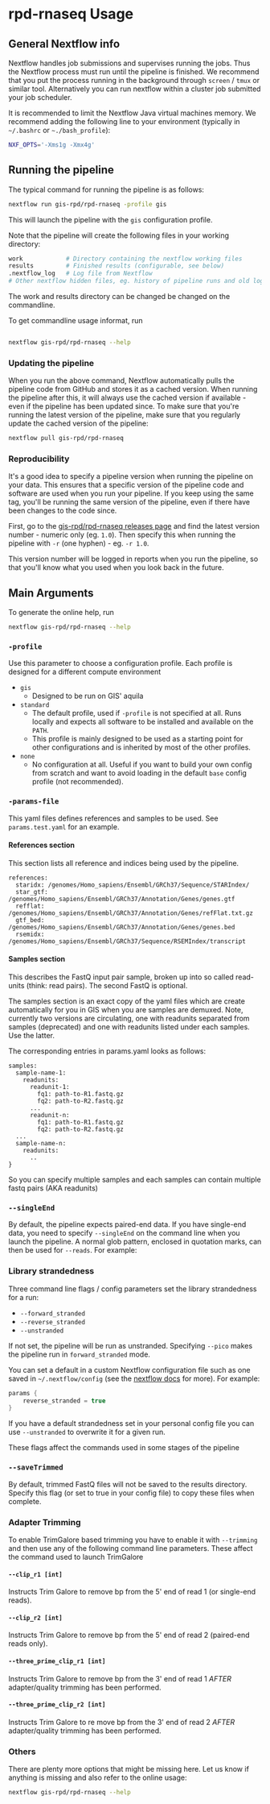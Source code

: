 # rpd-rnaseq Usage

## General Nextflow info
Nextflow handles job submissions and supervises running the jobs. Thus the Nextflow process must run until the pipeline is finished. We recommend that you put the process running in the background through `screen` / `tmux` or similar tool. Alternatively you can run nextflow within a cluster job submitted your job scheduler.

It is recommended to limit the Nextflow Java virtual machines memory. We recommend adding the following line to your environment (typically in `~/.bashrc` or `~./bash_profile`):

```bash
NXF_OPTS='-Xms1g -Xmx4g'
```

## Running the pipeline
The typical command for running the pipeline is as follows:
```bash
nextflow run gis-rpd/rpd-rnaseq -profile gis
```

This will launch the pipeline with the `gis` configuration profile.

Note that the pipeline will create the following files in your working directory:

```bash
work            # Directory containing the nextflow working files
results         # Finished results (configurable, see below)
.nextflow_log   # Log file from Nextflow
# Other nextflow hidden files, eg. history of pipeline runs and old logs.
```

The work and results directory can be changed be changed on the commandline.

To get commandline usage informat, run
```bash

nextflow gis-rpd/rpd-rnaseq --help
```


### Updating the pipeline
When you run the above command, Nextflow automatically pulls the pipeline code from GitHub and stores it as a cached version. When running the pipeline after this, it will always use the cached version if available - even if the pipeline has been updated since. To make sure that you're running the latest version of the pipeline, make sure that you regularly update the cached version of the pipeline:

```bash
nextflow pull gis-rpd/rpd-rnaseq
```

### Reproducibility
It's a good idea to specify a pipeline version when running the pipeline on your data. This ensures that a specific version of the pipeline code and software are used when you run your pipeline. If you keep using the same tag, you'll be running the same version of the pipeline, even if there have been changes to the code since.

First, go to the [gis-rpd/rpd-rnaseq releases page](https://github.com/gis-rpd/rpd-rnaseq/releases) and find the latest version number - numeric only (eg. `1.0`). Then specify this when running the pipeline with `-r` (one hyphen) - eg. `-r 1.0`.

This version number will be logged in reports when you run the pipeline, so that you'll know what you used when you look back in the future.


## Main Arguments

To generate the online help, run

```bash
nextflow gis-rpd/rpd-rnaseq --help
```

### `-profile`

Use this parameter to choose a configuration profile. Each profile is designed for a different compute environment

* `gis`
    * Designed to be run on GIS' aquila
* `standard`
    * The default profile, used if `-profile` is not specified at all. Runs locally and expects all software to be installed and available on the `PATH`.
    * This profile is mainly designed to be used as a starting point for other configurations and is inherited by most of the other profiles.
* `none`
    * No configuration at all. Useful if you want to build your own config from scratch and want to avoid loading in the default `base` config profile (not recommended).

### `-params-file`

This yaml files defines references and samples to be used.
See `params.test.yaml` for an example.

#### References section

This section lists all reference and indices being used by the pipeline.

```nextflow
references:
  staridx: /genomes/Homo_sapiens/Ensembl/GRCh37/Sequence/STARIndex/
  star_gtf: /genomes/Homo_sapiens/Ensembl/GRCh37/Annotation/Genes/genes.gtf
  refflat: /genomes/Homo_sapiens/Ensembl/GRCh37/Annotation/Genes/refFlat.txt.gz
  gtf_bed: /genomes/Homo_sapiens/Ensembl/GRCh37/Annotation/Genes/genes.bed
  rsemidx: /genomes/Homo_sapiens/Ensembl/GRCh37/Sequence/RSEMIndex/transcript
```

#### Samples section


This describes the FastQ input pair sample, broken up into so called read-units (think: read pairs). The second FastQ is optional.

The samples section is an exact copy of the yaml files which are create automatically for you in GIS when you are samples are demuxed. Note, currently two versions are circulating, one with readunits separated from samples (deprecated) and one with readunits listed under each samples. Use the latter.

The corresponding entries in params.yaml looks as follows:

```nextflow
samples:
  sample-name-1:
    readunits:
      readunit-1:
        fq1: path-to-R1.fastq.gz
        fq2: path-to-R2.fastq.gz
      ...
      readunit-n:
        fq1: path-to-R1.fastq.gz
        fq2: path-to-R2.fastq.gz
  ...
  sample-name-n:
    readunits:
      ..
}
```

So you can specify multiple samples and each samples can contain multiple fastq pairs (AKA readunits)

### `--singleEnd`
By default, the pipeline expects paired-end data. If you have single-end data, you need to specify `--singleEnd` on the command line when you launch the pipeline. A normal glob pattern, enclosed in quotation marks, can then be used for `--reads`. For example:


### Library strandedness
Three command line flags / config parameters set the library strandedness for a run:

* `--forward_stranded`
* `--reverse_stranded`
* `--unstranded`

If not set, the pipeline will be run as unstranded. Specifying `--pico` makes the pipeline run in `forward_stranded` mode.

You can set a default in a custom Nextflow configuration file such as one saved in `~/.nextflow/config` (see the [nextflow docs](https://www.nextflow.io/docs/latest/config.html) for more). For example:

```groovy
params {
    reverse_stranded = true
}
```

If you have a default strandedness set in your personal config file you can use `--unstranded` to overwrite it for a given run.

These flags affect the commands used in some stages of the pipeline

### `--saveTrimmed`
By default, trimmed FastQ files will not be saved to the results directory. Specify this
flag (or set to true in your config file) to copy these files when complete.


### Adapter Trimming

To enable TrimGalore based trimming you have to enable it with `--trimming`
and then use any of the following command line parameters. These affect the command
used to launch TrimGalore

#### `--clip_r1 [int]`
Instructs Trim Galore to remove bp from the 5' end of read 1 (or single-end reads).

#### `--clip_r2 [int]`
Instructs Trim Galore to remove bp from the 5' end of read 2 (paired-end reads only).

#### `--three_prime_clip_r1 [int]`
Instructs Trim Galore to remove bp from the 3' end of read 1 _AFTER_ adapter/quality trimming has been performed.

#### `--three_prime_clip_r2 [int]`
Instructs Trim Galore to re move bp from the 3' end of read 2 _AFTER_ adapter/quality trimming has been performed.


### Others

There are plenty more options that might be missing here. Let us know if anything is missing and also refer to the online usage:
```bash
nextflow gis-rpd/rpd-rnaseq --help
```

